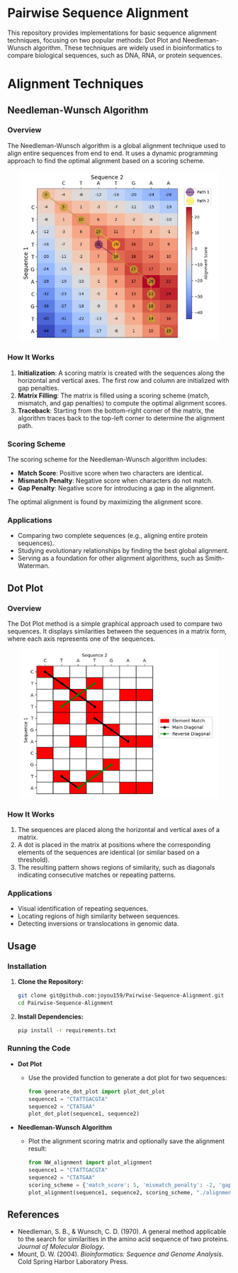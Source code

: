 # Pairwise Sequence Alignment

This repository provides implementations for basic sequence alignment techniques, focusing on two popular methods: Dot Plot and Needleman-Wunsch algorithm. These techniques are widely used in bioinformatics to compare biological sequences, such as DNA, RNA, or protein sequences.

# Alignment Techniques

## Needleman-Wunsch Algorithm
### Overview
The Needleman-Wunsch algorithm is a global alignment technique used to align entire sequences from end to end. It uses a dynamic programming approach to find the optimal alignment based on a scoring scheme.

  <p align="center">
  <img src="READMD-Assets\NW.png" alt="Global alignment using NW algorithm" title="Global alignment using NW algorithm" width="450" />
  </p>

### How It Works
1. **Initialization**: A scoring matrix is created with the sequences along the horizontal and vertical axes. The first row and column are initialized with gap penalties.
2. **Matrix Filling**: The matrix is filled using a scoring scheme (match, mismatch, and gap penalties) to compute the optimal alignment scores.
3. **Traceback**: Starting from the bottom-right corner of the matrix, the algorithm traces back to the top-left corner to determine the alignment path.

### Scoring Scheme
The scoring scheme for the Needleman-Wunsch algorithm includes:
- **Match Score**: Positive score when two characters are identical.
- **Mismatch Penalty**: Negative score when characters do not match.
- **Gap Penalty**: Negative score for introducing a gap in the alignment.

The optimal alignment is found by maximizing the alignment score.

### Applications
- Comparing two complete sequences (e.g., aligning entire protein sequences).
- Studying evolutionary relationships by finding the best global alignment.
- Serving as a foundation for other alignment algorithms, such as Smith-Waterman.


## Dot Plot
### Overview
The Dot Plot method is a simple graphical approach used to compare two sequences. It displays similarities between the sequences in a matrix form, where each axis represents one of the sequences. 

  <p align="center">
  <img src="READMD-Assets\Dot_plot.png" alt="Highlighing the similarities between two sequences using dot plot" title="Highlighing the similarities between two sequences using dot plot" width="450" />
  </p>

### How It Works
1. The sequences are placed along the horizontal and vertical axes of a matrix.
2. A dot is placed in the matrix at positions where the corresponding elements of the sequences are identical (or similar based on a threshold).
3. The resulting pattern shows regions of similarity, such as diagonals indicating consecutive matches or repeating patterns.

### Applications
- Visual identification of repeating sequences.
- Locating regions of high similarity between sequences.
- Detecting inversions or translocations in genomic data.


## Usage

### Installation

1. **Clone the Repository:**
    ```bash
    git clone git@github.com:joyou159/Pairwise-Sequence-Alignment.git
    cd Pairwise-Sequence-Alignment
    ```
2. **Install Dependencies:**
    ```bash
    pip install -r requirements.txt
    ```

### Running the Code

-  **Dot Plot**
   - Use the provided function to generate a dot plot for two sequences:
     ```python
     from generate_dot_plot import plot_dot_plot
     sequence1 = "CTATTGACGTA"
     sequence2 = "CTATGAA"
     plot_dot_plot(sequence1, sequence2)
     ```

-  **Needleman-Wunsch Algorithm**
   - Plot the alignment scoring matrix and optionally save the alignment result:
     ```python
     from NW_alignment import plot_alignment
     sequence1 = "CTATTGACGTA"
     sequence2 = "CTATGAA"
     scoring_scheme = {'match_score': 5, 'mismatch_penalty': -2, 'gap_penalty': -4}
     plot_alignment(sequence1, sequence2, scoring_scheme, "./alignment_result.txt")
     ```


## References
- Needleman, S. B., & Wunsch, C. D. (1970). A general method applicable to the search for similarities in the amino acid sequence of two proteins. *Journal of Molecular Biology*.
- Mount, D. W. (2004). *Bioinformatics: Sequence and Genome Analysis*. Cold Spring Harbor Laboratory Press.

